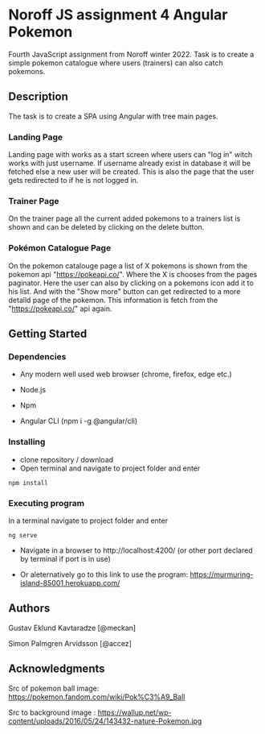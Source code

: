 # Noroff JS assignment 4 Angular Pokemon

Fourth JavaScript assignment from Noroff winter 2022. Task is to create a simple pokemon catalogue where users (trainers) can also catch pokemons.

## Description

The task is to create a SPA using Angular with tree main pages.

### Landing Page

Landing page with works as a start screen where users can "log in" witch works with just username. If username already exist in database it will be fetched else a new user will be created. This is also the page that the user gets redirected to if he is not logged in.

### Trainer Page

On the trainer page all the current added pokemons to a trainers list is shown and can be deleted by clicking on the delete button.

### Pokémon Catalogue Page

On the pokemon catalouge page a list of X pokemons is shown from the pokemon api "https://pokeapi.co/". Where the X is chooses from the pages paginator. Here the user can also by clicking on a pokemons icon add it to his list. And with the "Show more" button can get redirected to a more detaild page of the pokemon. This information is fetch from the "https://pokeapi.co/" api again.

## Getting Started

### Dependencies

- Any modern well used web browser (chrome, firefox, edge etc.)
- Node.js
- Npm

- Angular CLI (npm i -g @angular/cli)

### Installing

- clone repository / download
- Open terminal and navigate to project folder and enter

```
npm install
```

### Executing program

In a terminal navigate to project folder and enter

```
ng serve
```

- Navigate in a browser to http://localhost:4200/ (or other port declared by terminal if port is in use)

- Or aleternatively go to this link to use the program:
  https://murmuring-island-85001.herokuapp.com/

## Authors

Gustav Eklund Kavtaradze [@meckan]

Simon Palmgren Arvidsson [@accez]

## Acknowledgments

Src of pokemon ball image: https://pokemon.fandom.com/wiki/Pok%C3%A9_Ball

Src to background image : https://wallup.net/wp-content/uploads/2016/05/24/143432-nature-Pokemon.jpg
